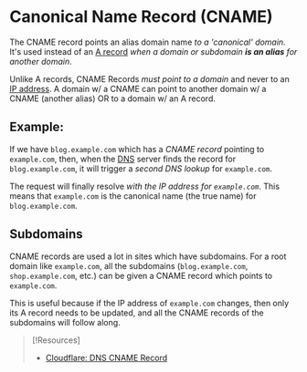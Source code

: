 
# Canonical Name Record (CNAME)
The CNAME record points an alias domain name *to a 'canonical' domain.* It's used instead of an [A record](/networking/DNS/A-record.md) *when a domain or subdomain **is an alias** for another domain*.

Unlike A records, CNAME Records *must point to a domain* and never to an [IP address](/networking/OSI/IP-addresses.md). A domain w/ a CNAME can point to another domain w/ a CNAME (another alias) OR to a domain w/ an A record.
## Example:
If we have `blog.example.com` which has a *CNAME record* pointing to `example.com`, then, when the [DNS](/networking/DNS/DNS.md) server finds the record for `blog.example.com`, it will trigger a *second DNS lookup* for `example.com`.

The request will finally resolve *with the IP address for `example.com`*. This means that `example.com` is the canonical name (the true name) for `blog.example.com`.
## Subdomains
CNAME records are used a lot in sites which have subdomains. For a root domain like `example.com`, all the subdomains (`blog.example.com`, `shop.example.com`, etc.) can be given a CNAME record which points to `example.com`.

This is useful because if the IP address of `example.com` changes, then only its A record needs to be updated, and all the CNAME records of the subdomains will follow along.

> [!Resources]
> - [Cloudflare: DNS CNAME Record](https://www.cloudflare.com/learning/dns/dns-records/dns-cname-record/)

